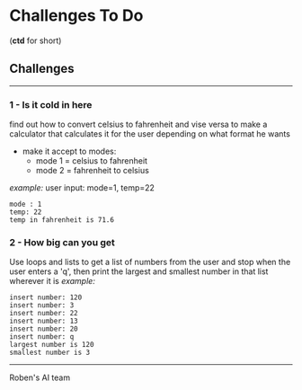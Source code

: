 # Challenges To Do
(**ctd** for short)



## Challenges
---
### 1 - Is it cold in here
find out how to convert celsius to fahrenheit and vise versa to make a calculator that calculates it for the user
depending on what format he wants
- make it accept to modes:
    - mode 1 = celsius to fahrenheit
    - mode 2 = fahrenheit to celsius

_example:_
user input: mode=1, temp=22
```
mode : 1
temp: 22
temp in fahrenheit is 71.6
```

### 2 - How big can you get 
Use loops and lists to get a list of numbers from the user and stop when the user enters a 'q',
then print the largest and smallest number in that list wherever it is 
_example:_
```
insert number: 120
insert number: 3
insert number: 22
insert number: 13
insert number: 20
insert number: q
largest number is 120
smallest number is 3
```

---
Roben's AI team 